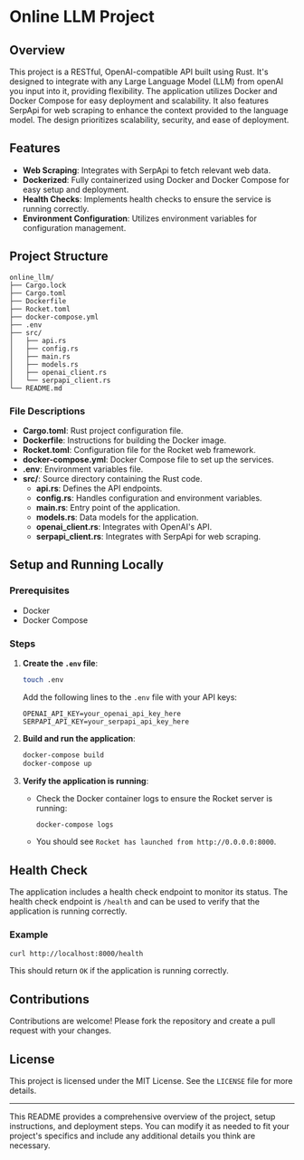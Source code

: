 # Online LLM Project

## Overview

This project is a RESTful, OpenAI-compatible API built using Rust. It's designed to integrate with any Large Language Model (LLM) from openAI you input into it, providing flexibility. The application utilizes Docker and Docker Compose for easy deployment and scalability. It also features SerpApi for web scraping to enhance the context provided to the language model. The design prioritizes scalability, security, and ease of deployment.

## Features

- **Web Scraping**: Integrates with SerpApi to fetch relevant web data.
- **Dockerized**: Fully containerized using Docker and Docker Compose for easy setup and deployment.
- **Health Checks**: Implements health checks to ensure the service is running correctly.
- **Environment Configuration**: Utilizes environment variables for configuration management.

## Project Structure

```plaintext
online_llm/
├── Cargo.lock
├── Cargo.toml
├── Dockerfile
├── Rocket.toml
├── docker-compose.yml
├── .env
├── src/
│   ├── api.rs
│   ├── config.rs
│   ├── main.rs
│   ├── models.rs
│   ├── openai_client.rs
│   └── serpapi_client.rs
└── README.md
```

### File Descriptions

- **Cargo.toml**: Rust project configuration file.
- **Dockerfile**: Instructions for building the Docker image.
- **Rocket.toml**: Configuration file for the Rocket web framework.
- **docker-compose.yml**: Docker Compose file to set up the services.
- **.env**: Environment variables file.
- **src/**: Source directory containing the Rust code.
  - **api.rs**: Defines the API endpoints.
  - **config.rs**: Handles configuration and environment variables.
  - **main.rs**: Entry point of the application.
  - **models.rs**: Data models for the application.
  - **openai_client.rs**: Integrates with OpenAI's API.
  - **serpapi_client.rs**: Integrates with SerpApi for web scraping.

## Setup and Running Locally

### Prerequisites

- Docker
- Docker Compose

### Steps

1. **Create the `.env` file**:

   ```sh
   touch .env
   ```

   Add the following lines to the `.env` file with your API keys:

   ```env
   OPENAI_API_KEY=your_openai_api_key_here
   SERPAPI_API_KEY=your_serpapi_api_key_here
   ```

2. **Build and run the application**:

   ```sh
   docker-compose build
   docker-compose up
   ```

3. **Verify the application is running**:

   - Check the Docker container logs to ensure the Rocket server is running:
     ```sh
     docker-compose logs
     ```
   - You should see `Rocket has launched from http://0.0.0.0:8000`.

## Health Check

The application includes a health check endpoint to monitor its status. The health check endpoint is `/health` and can be used to verify that the application is running correctly.

### Example

```sh
curl http://localhost:8000/health
```

This should return `OK` if the application is running correctly.

## Contributions

Contributions are welcome! Please fork the repository and create a pull request with your changes.

## License

This project is licensed under the MIT License. See the `LICENSE` file for more details.

---

This README provides a comprehensive overview of the project, setup instructions, and deployment steps. You can modify it as needed to fit your project's specifics and include any additional details you think are necessary.
